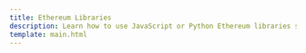 ```yaml
---
title: Ethereum Libraries
description: Learn how to use JavaScript or Python Ethereum libraries such as Ethers.js, Web3.js, or Web3.py to send transactions or deploy contracts on Moonbeam.
template: main.html
---
```


<div class='subsection-wrapper'></div>